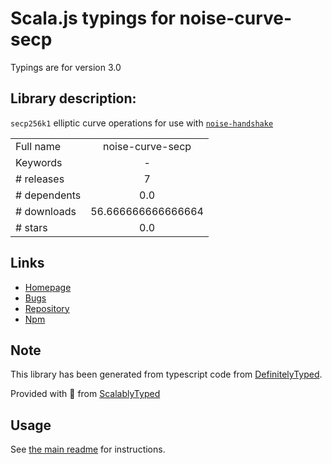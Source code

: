 
# Scala.js typings for noise-curve-secp

Typings are for version 3.0

## Library description:
`secp256k1` elliptic curve operations for use with [`noise-handshake`](https://github.com/chm-diederichs/noise-handshake)

|                    |                 |
| ------------------ | :-------------: |
| Full name          | noise-curve-secp |
| Keywords           | - |
| # releases         | 7 |
| # dependents       | 0.0 |
| # downloads        | 56.666666666666664 |
| # stars            | 0.0 |

## Links
- [Homepage](https://github.com/chm-diederichs/noise-curve-secp256k1#readme)
- [Bugs](https://github.com/chm-diederichs/noise-curve-secp256k1/issues)
- [Repository](https://github.com/chm-diederichs/noise-curve-secp256k1)
- [Npm](https://www.npmjs.com/package/noise-curve-secp)
    


## Note
This library has been generated from typescript code from [DefinitelyTyped](https://definitelytyped.org).

Provided with :purple_heart: from [ScalablyTyped](https://github.com/oyvindberg/ScalablyTyped)

## Usage
See [the main readme](../../readme.md) for instructions.


